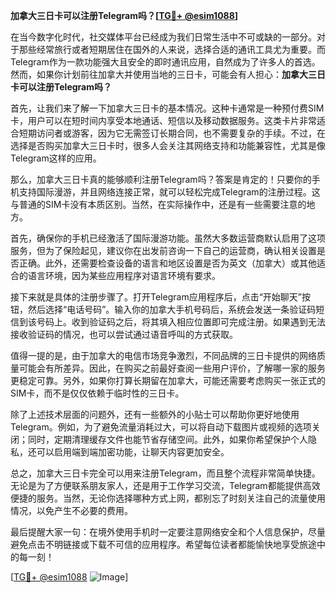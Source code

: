 **加拿大三日卡可以注册Telegram吗？[[TG💪+ @esim1088](https://t.me/s/esim1088)]**

在当今数字化时代，社交媒体平台已经成为我们日常生活中不可或缺的一部分。对于那些经常旅行或者短期居住在国外的人来说，选择合适的通讯工具尤为重要。而Telegram作为一款功能强大且安全的即时通讯应用，自然成为了许多人的首选。然而，如果你计划前往加拿大并使用当地的三日卡，可能会有人担心：**加拿大三日卡可以注册Telegram吗？**

首先，让我们来了解一下加拿大三日卡的基本情况。这种卡通常是一种预付费SIM卡，用户可以在短时间内享受本地通话、短信以及移动数据服务。这类卡片非常适合短期访问者或游客，因为它无需签订长期合同，也不需要复杂的手续。不过，在选择是否购买加拿大三日卡时，很多人会关注其网络支持和功能兼容性，尤其是像Telegram这样的应用。

那么，加拿大三日卡真的能够顺利注册Telegram吗？答案是肯定的！只要你的手机支持国际漫游，并且网络连接正常，就可以轻松完成Telegram的注册过程。这与普通的SIM卡没有本质区别。当然，在实际操作中，还是有一些需要注意的地方。

首先，确保你的手机已经激活了国际漫游功能。虽然大多数运营商默认启用了这项服务，但为了保险起见，建议你在出发前咨询一下自己的运营商，确认相关设置是否正确。此外，还需要检查设备的语言和地区设置是否为英文（加拿大）或其他适合的语言环境，因为某些应用程序对语言环境有要求。

接下来就是具体的注册步骤了。打开Telegram应用程序后，点击“开始聊天”按钮，然后选择“电话号码”。输入你的加拿大手机号码后，系统会发送一条验证码短信到该号码上。收到验证码之后，将其填入相应位置即可完成注册。如果遇到无法接收验证码的情况，也可以尝试通过语音呼叫的方式获取。

值得一提的是，由于加拿大的电信市场竞争激烈，不同品牌的三日卡提供的网络质量可能会有所差异。因此，在购买之前最好查阅一些用户评价，了解哪一家的服务更稳定可靠。另外，如果你打算长期留在加拿大，可能还需要考虑购买一张正式的SIM卡，而不是仅仅依赖于临时性的三日卡。

除了上述技术层面的问题外，还有一些额外的小贴士可以帮助你更好地使用Telegram。例如，为了避免流量消耗过大，可以将自动下载图片或视频的选项关闭；同时，定期清理缓存文件也能节省存储空间。此外，如果你希望保护个人隐私，还可以启用端到端加密功能，让聊天内容更加安全。

总之，加拿大三日卡完全可以用来注册Telegram，而且整个流程非常简单快捷。无论是为了方便联系朋友家人，还是用于工作学习交流，Telegram都能提供高效便捷的服务。当然，无论你选择哪种方式上网，都别忘了时刻关注自己的流量使用情况，以免产生不必要的费用。

最后提醒大家一句：在境外使用手机时一定要注意网络安全和个人信息保护，尽量避免点击不明链接或下载不可信的应用程序。希望每位读者都能愉快地享受旅途中的每一刻！

[[TG💪+ @esim1088](https://t.me/s/esim1088) ![Image](https://i.postimg.cc/4NQfJmqS/Snipaste-2025-05-13-00-14-12.png)]